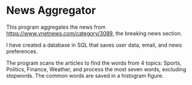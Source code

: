# News Aggregator

This program aggregates the news from https://www.ynetnews.com/category/3089, the breaking news section.

I have created a database in SQL that saves user data, email, and news preferences.

The program scans the articles to find the words from 4 topics: Sports, Politics, Finance, Weather, and process the most seven words, excluding stopwords. The common words are saved in a histogram figure.


